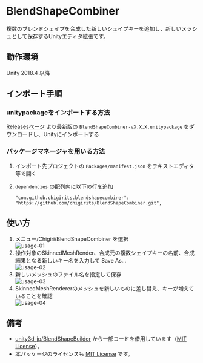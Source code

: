 # BlendShapeCombiner

複数のブレンドシェイプを合成した新しいシェイプキーを追加し、新しいメッシュとして保存するUnityエディタ拡張です。

## 動作環境

Unity 2018.4 以降

## インポート手順

### unitypackageをインポートする方法

[Releasesページ](https://github.com/chigirits/BlendShapeCombiner/releases) より最新版の `BlendShapeCombiner-vX.X.X.unitypackage` をダウンロードし、Unityにインポートする

### パッケージマネージャを用いる方法

1. インポート先プロジェクトの `Packages/manifest.json` をテキストエディタ等で開く
2. `dependencies` の配列内に以下の行を追加
   
   ```
   "com.github.chigirits.blendshapecombiner": "https://github.com/chigirits/BlendShapeCombiner.git",
   ```

## 使い方

1. メニュー/Chigiri/BlendShapeCombiner を選択<br>
   ![usage-01](https://user-images.githubusercontent.com/61717977/89705645-fe6cfa80-d999-11ea-9cb2-faeecdff5b43.png)
2. 操作対象のSkinnedMeshRender、合成元の複数シェイプキーの名前、合成結果となる新しいキー名を入力して Save As...<br>
   ![usage-02](https://user-images.githubusercontent.com/61717977/89705647-ff9e2780-d999-11ea-813a-8f23d24fbdc9.png)
3. 新しいメッシュのファイル名を指定して保存<br>
   ![usage-03](https://user-images.githubusercontent.com/61717977/89705648-00cf5480-d99a-11ea-9991-fdd23459b053.png)
4. SkinnedMeshRendererのメッシュを新しいものに差し替え、キーが増えていることを確認<br>
   ![usage-04](https://user-images.githubusercontent.com/61717977/89705650-0167eb00-d99a-11ea-9226-d0caa7bca331.png)

## 備考

- [unity3d-jp/BlendShapeBuilder](https://github.com/unity3d-jp/BlendShapeBuilder) から一部コードを借用しています（[MIT License](https://github.com/unity3d-jp/BlendShapeBuilder/blob/master/LICENSE.txt)）。
- 本パッケージのライセンスも [MIT License](./LICENSE) です。
